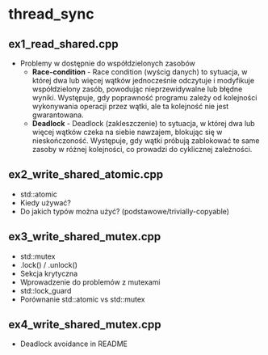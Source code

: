 
# thread_sync

## ex1_read_shared.cpp

- Problemy w dostępnie do współdzielonych zasobów
    - **Race-condition** - Race condition (wyścig danych) to sytuacja, w której dwa lub więcej wątków jednocześnie odczytuje i modyfikuje współdzielony zasób, powodując nieprzewidywalne lub błędne wyniki. Występuje, gdy poprawność programu zależy od kolejności wykonywania operacji przez wątki, ale ta kolejność nie jest gwarantowana.
    - **Deadlock** - Deadlock (zakleszczenie) to sytuacja, w której dwa lub więcej wątków czeka na siebie nawzajem, blokując się w nieskończoność. Występuje, gdy wątki próbują zablokować te same zasoby w różnej kolejności, co prowadzi do cyklicznej zależności.


## ex2_write_shared_atomic.cpp

- std::atomic
- Kiedy używać?
- Do jakich typów można użyć? (podstawowe/trivially-copyable)

## ex3_write_shared_mutex.cpp

- std::mutex
- .lock() / .unlock()
- Sekcja krytyczna
- Wprowadzenie do problemów z mutexami
- std::lock_guard
- Porównanie std::atomic vs std::mutex

## ex4_write_shared_mutex.cpp

- Deadlock avoidance in README